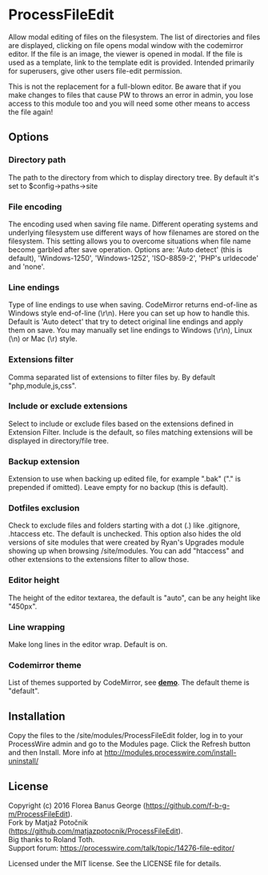 # ProcessFileEdit

Allow modal editing of files on the filesystem. The list of directories and files
are displayed, clicking on file opens modal window with the codemirror editor. If
the file is an image, the viewer is opened in modal. If the file is used as a 
template, link to the template edit is provided. Intended primarily for superusers, 
give other users file-edit permission.

This is not the replacement for a full-blown editor. Be aware that if you make
changes to files that cause PW to throws an error in admin, you lose access to
this module too and you will need some other means to access the file again!

## Options

### Directory path
The path to the directory from which to display directory tree. By default it's set 
to $config->paths->site

### File encoding
The encoding used when saving file name. Different operating systems and underlying
filesystem use different ways of how filenames are stored on the filesystem.
This setting allows you to overcome situations when file name become garbled after
save operation. Options are: 'Auto detect' (this is default), 'Windows-1250',
'Windows-1252', 'ISO-8859-2', 'PHP\'s urldecode' and 'none'.

### Line endings
Type of line endings to use when saving. CodeMirror returns end-of-line as
Windows style end-of-line (\r\n). Here you can set up how to handle this. Default is
'Auto detect' that try to detect original line endings and apply them on save. You
may manually set line endings to Windows (\r\n), Linux (\n) or Mac (\r) style. 

### Extensions filter
Comma separated list of extensions to filter files by. By default "php,module,js,css".

### Include or exclude extensions
Select to include or exclude files based on the extensions defined in Extension
Filter. Include is the default, so files matching extensions will be displayed in
directory/file tree.

### Backup extension
Extension to use when backing up edited file, for example ".bak" ("." is prepended if
omitted). Leave empty for no backup (this is default).

### Dotfiles exclusion
Check to exclude files and folders starting with a dot (.) like .gitignore, .htaccess etc.
The default is unchecked. This option also hides the old versions of site modules that were
created by Ryan's Upgrades module showing up when browsing /site/modules. You can add 
"htaccess" and other extensions to the extensions filter to allow those.

### Editor height
The height of the editor textarea, the default is "auto", can be any height like "450px".

### Line wrapping
Make long lines in the editor wrap. Default is on.

### Codemirror theme
List of themes supported by CodeMirror, see **[demo](https://codemirror.net/demo/theme.html)**. 
The default theme is "default". 

## Installation
Copy the files to the /site/modules/ProcessFileEdit folder, log in to your ProcessWire
admin and go to the Modules page. Click the Refresh button and then Install. More info
at http://modules.processwire.com/install-uninstall/

## License
Copyright (c) 2016 Florea Banus George (https://github.com/f-b-g-m/ProcessFileEdit).  
Fork by Matja&#382; Poto&#269;nik (https://github.com/matjazpotocnik/ProcessFileEdit).  
Big thanks to Roland Toth.  
Support forum: https://processwire.com/talk/topic/14276-file-editor/

Licensed under the MIT license. See the LICENSE file for details.
